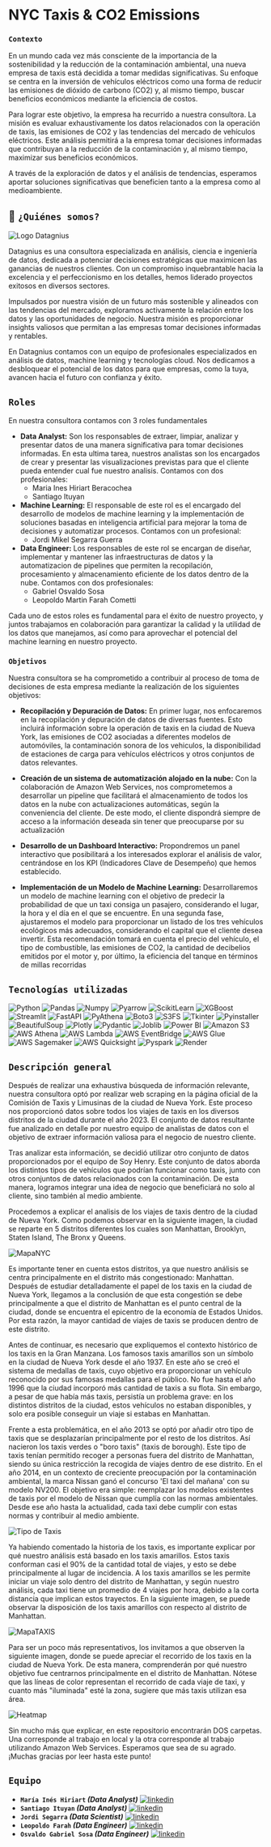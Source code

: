 # **NYC Taxis & CO2 Emissions**


### `Contexto`


En un mundo cada vez más consciente de la importancia de la sostenibilidad y la reducción de la contaminación ambiental, una nueva empresa de taxis está decidida a tomar medidas significativas. Su enfoque se centra en la inversión de vehículos eléctricos como una forma de reducir las emisiones de dióxido de carbono (CO2) y, al mismo tiempo, buscar beneficios económicos mediante la eficiencia de costos.

Para lograr este objetivo, la empresa ha recurrido a nuestra consultora. La misión es evaluar exhaustivamente los datos relacionados con la operación de taxis, las emisiones de CO2 y las tendencias del mercado de vehículos eléctricos. Este análisis permitirá a la empresa tomar decisiones informadas que contribuyan a la reducción de la contaminación y, al mismo tiempo, maximizar sus beneficios económicos.

A través de la exploración de datos y el análisis de tendencias, esperamos aportar soluciones significativas que beneficien tanto a la empresa como al medioambiente.



## 🚀 `¿Quiénes somos?`


![Logo Datagnius](1-Local/Datasets/4-Extras/datagnius_jpg.jpg)


Datagnius es una consultora especializada en análisis, ciencia e ingeniería de datos, dedicada a potenciar decisiones estratégicas que maximicen las ganancias de nuestros clientes. Con un compromiso inquebrantable hacia la excelencia y el perfeccionismo en los detalles, hemos liderado proyectos exitosos en diversos sectores.

Impulsados por nuestra visión de un futuro más sostenible y alineados con las tendencias del mercado, exploramos activamente la relación entre los datos y las oportunidades de negocio. Nuestra misión es proporcionar insights valiosos que permitan a las empresas tomar decisiones informadas y rentables.

En Datagnius contamos con un equipo de profesionales especializados en análisis de datos, machine learning y tecnologías cloud. Nos dedicamos a desbloquear el potencial de los datos para que empresas, como la tuya, avancen hacia el futuro con confianza y éxito.


## `Roles`


En nuestra consultora contamos con 3 roles fundamentales
 - **Data Analyst:** Son los responsables de extraer, limpiar, analizar y presentar datos de una manera significativa para tomar decisiones informadas. En esta ultima tarea, nuestros analistas son los encargados de crear y presentar las visualizaciones previstas para que el cliente pueda entender cual fue nuestro analisis. 
 Contamos con dos profesionales:
    - Maria Ines Hiriart Beracochea
    - Santiago Ituyan
 - **Machine Learning:** El responsable de este rol es el encargado del desarrollo de modelos de machine learning y la implementación de soluciones basadas en inteligencia artificial para mejorar la toma de decisiones y automatizar procesos.
 Contamos con un profesional:
    - Jordi Mikel Segarra Guerra
- **Data Engineer:** Los responsables de este rol se encargan de diseñar, implementar y mantener las infraestructuras de datos y la automatizacion de pipelines que permiten la recopilación, procesamiento y almacenamiento eficiente de los datos dentro de la nube.
Contamos con dos profesionales:
    - Gabriel Osvaldo Sosa
    - Leopoldo Martin Farah Cometti

Cada uno de estos roles es fundamental para el éxito de nuestro proyecto, y juntos trabajamos en colaboración para garantizar la calidad y la utilidad de los datos que manejamos, así como para aprovechar el potencial del machine learning en nuestro proyecto.
    

### `Objetivos`


Nuestra consultora se ha comprometido a contribuir al proceso de toma de decisiones de esta empresa mediante la realización de los siguientes objetivos:

- **Recopilación y Depuración de Datos:** En primer lugar, nos enfocaremos en la recopilación y depuración de datos de diversas fuentes. Esto incluirá información sobre la operación de taxis en la ciudad de Nueva York, las emisiones de CO2 asociadas a diferentes modelos de automóviles, la contaminación sonora de los vehiculos, la disponibilidad de estaciones de carga para vehículos eléctricos y otros conjuntos de datos relevantes.

- **Creación de un sistema de automatización alojado en la nube:** Con la colaboración de Amazon Web Services, nos comprometemos a desarrollar un pipeline que facilitará el almacenamiento de todos los datos en la nube con actualizaciones automáticas, según la conveniencia del cliente. De este modo, el cliente dispondrá siempre de acceso a la información deseada sin tener que preocuparse por su actualización

- **Desarrollo de un Dashboard Interactivo:** Propondremos un panel interactivo que posibilitará a los interesados explorar el análisis de valor, centrándose en los KPI (Indicadores Clave de Desempeño) que hemos establecido.

- **Implementación de un Modelo de Machine Learning:** Desarrollaremos un modelo de machine learning con el objetivo de predecir la probabilidad de que un taxi consiga un pasajero, considerando el lugar, la hora y el día en el que se encuentre. En una segunda fase, ajustaremos el modelo para proporcionar un listado de los tres vehículos ecológicos más adecuados, considerando el capital que el cliente desea invertir. Esta recomendación tomará en cuenta el precio del vehículo, el tipo de combustible, las emisiones de CO2, la cantidad de decibelios emitidos por el motor y, por último, la eficiencia del tanque en términos de millas recorridas


## `Tecnologías utilizadas`


![Python](https://img.shields.io/badge/Python-black?style=flat&logo=python)
![Pandas](https://img.shields.io/badge/Pandas-black?style=flat&logo=pandas)
![Numpy](https://img.shields.io/badge/Numpy-black?style=flat&logo=Numpy)
![Pyarrow](https://img.shields.io/badge/Pyarrow-black?style=flat&logo=python&logoColor=white)
![ScikitLearn](https://img.shields.io/badge/ScikitLearn-black?style=flat&logo=Scikit-Learn)
![XGBoost](https://img.shields.io/badge/XGBoost-black?style=flat&logo=scikit-learn)
![Streamlit](https://img.shields.io/badge/Streamlit-black?style=flat&logo=streamlit)
![FastAPI](https://img.shields.io/badge/FastAPI-black?style=flat&logo=fastapi)
![PyAthena](https://img.shields.io/badge/PyAthena-black?style=flat&logo=python&logoColor=purple)
![Boto3](https://img.shields.io/badge/Boto3-black?style=flat&logo=AWS%20Organizations)
![S3FS](https://img.shields.io/badge/S3FS-black?style=flat&logo=AMAZON%20S3&logoColor=white)
![Tkinter](https://img.shields.io/badge/Tkinter-black?style=flat&logo=python&logoColor=white)
![Pyinstaller](https://img.shields.io/badge/Pyinstaller-black?style=flat&logo=python&logoColor=white)
![BeautifulSoup](https://img.shields.io/badge/BeautifulSoup-black?style=flat&logo=coffeescript)
![Plotly](https://img.shields.io/badge/Plotly-black?style=flat&logo=plotly)
![Pydantic](https://img.shields.io/badge/Pydantic-black?style=flat&logo=pydantic)
![Joblib](https://img.shields.io/badge/Joblib-black?style=flat&logo=Python)
![Power BI](https://img.shields.io/badge/Power%20BI-black?style=flat&logo=Power%20bi)
![Amazon S3](https://img.shields.io/badge/AWS%20S3-black?style=flat&logo=Amazon%20S3)
![AWS Athena](https://img.shields.io/badge/AWS%20Athena-black?style=flat&logo=Amazon%20AWS&logoColor=purple)
![AWS Lambda](https://img.shields.io/badge/AWS%20Lambda-black?style=flat&logo=AWS%20lambda)
![AWS EventBridge](https://img.shields.io/badge/AWS%20EventBridge-black?style=flat&logo=aws%20lambda&logoColor=%20pink)
![AWS Glue](https://img.shields.io/badge/AWS%20Glue-black?style=flat&logo=AWS%20OrganizationS&logoColor=blue)
![AWS Sagemaker](https://img.shields.io/badge/AWS%20Sagemaker-black?style=flat&logo=AmazonAWS&logoColor=green)
![AWS Quicksight](https://img.shields.io/badge/AWS%20Quicksight-black?style=flat&logo=AmazonAWS&logoColor=yellow)
![Pyspark](https://img.shields.io/badge/Pyspark-black?style=flat&logo=apache%20spark)
![Render](https://img.shields.io/badge/Render-black?style=flat&logo=RENDER)


## `Descripción general`

Después de realizar una exhaustiva búsqueda de información relevante, nuestra consultora optó por realizar web scraping en la página oficial de la Comisión de Taxis y Limusinas de la ciudad de Nueva York. Este proceso nos proporcionó datos sobre todos los viajes de taxis en los diversos distritos de la ciudad durante el año 2023. El conjunto de datos resultante fue analizado en detalle por nuestro equipo de analistas de datos con el objetivo de extraer información valiosa para el negocio de nuestro cliente.

Tras analizar esta información, se decidió utilizar otro conjunto de datos proporcionados por el equipo de Soy Henry. Este conjunto de datos aborda los distintos tipos de vehículos que podrían funcionar como taxis, junto con otros conjuntos de datos relacionados con la contaminación. De esta manera, logramos integrar una idea de negocio que beneficiará no solo al cliente, sino también al medio ambiente.

Procedemos a explicar el analisis de los viajes de taxis dentro de la ciudad de Nueva York. Como podemos observar en la siguiente imagen, la ciudad se reparte en 5 distritos diferentes los cuales son Manhattan, Brooklyn, Staten Island, The Bronx y Queens.
 
![MapaNYC](1-Local/Datasets/4-Extras/mapaNYC.jpg)

Es importante tener en cuenta estos distritos, ya que nuestro análisis se centra principalmente en el distrito más congestionado: Manhattan. Después de estudiar detalladamente el papel de los taxis en la ciudad de Nueva York, llegamos a la conclusión de que esta congestión se debe principalmente a que el distrito de Manhattan es el punto central de la ciudad, donde se encuentra el epicentro de la economía de Estados Unidos. Por esta razón, la mayor cantidad de viajes de taxis se producen dentro de este distrito.

Antes de continuar, es necesario que expliquemos el contexto histórico de los taxis en la Gran Manzana. Los famosos taxis amarillos son un símbolo en la ciudad de Nueva York desde el año 1937. En este año se creó el sistema de medallas de taxis, cuyo objetivo era proporcionar un vehículo reconocido por sus famosas medallas para el público. No fue hasta el año 1996 que la ciudad incorporó más cantidad de taxis a su flota. Sin embargo, a pesar de que había más taxis, persistía un problema grave: en los distintos distritos de la ciudad, estos vehículos no estaban disponibles, y solo era posible conseguir un viaje si estabas en Manhattan.

Frente a esta problemática, en el año 2013 se optó por añadir otro tipo de taxis que se desplazarían principalmente por el resto de los distritos. Así nacieron los taxis verdes o "boro taxis" (taxis de borough). Este tipo de taxis tenían permitido recoger a personas fuera del distrito de Manhattan, siendo su única restricción la recogida de viajes dentro de ese distrito. En el año 2014, en un contexto de creciente preocupación por la contaminación ambiental, la marca Nissan ganó el concurso 'El taxi del mañana' con su modelo NV200. El objetivo era simple: reemplazar los modelos existentes de taxis por el modelo de Nissan que cumplía con las normas ambientales. Desde ese año hasta la actualidad, cada taxi debe cumplir con estas normas y contribuir al medio ambiente.

![Tipo de Taxis](1-Local/Datasets/4-Extras/TipotaxiNYC.jpeg)

Ya habiendo comentado la historia de los taxis, es importante explicar por qué nuestro análisis está basado en los taxis amarillos. Estos taxis conforman casi el 90% de la cantidad total de viajes, y esto se debe principalmente al lugar de incidencia. A los taxis amarillos se les permite iniciar un viaje solo dentro del distrito de Manhattan, y según nuestro análisis, cada taxi tiene un promedio de 4 viajes por hora, debido a la corta distancia que implican estos trayectos. En la siguiente imagen, se puede observar la disposición de los taxis amarillos con respecto al distrito de Manhattan.

![MapaTAXIS](1-Local/Datasets/4-Extras/mapaNYC.jpeg)

Para ser un poco más representativos, los invitamos a que observen la siguiente imagen, donde se puede apreciar el recorrido de los taxis en la ciudad de Nueva York. De esta manera, comprenderán por qué nuestro objetivo fue centrarnos principalmente en el distrito de Manhattan. Nótese que las líneas de color representan el recorrido de cada viaje de taxi, y cuanto más "iluminada" esté la zona, sugiere que más taxis utilizan esa área. 

![Heatmap](1-Local/Datasets/4-Extras/HeatmapNYC.jpeg)

Sin mucho más que explicar, en este repositorio encontrarán DOS carpetas. Una corresponde al trabajo en local y la otra corresponde al trabajo utilizando Amazon Web Services. Esperamos que sea de su agrado. ¡Muchas gracias por leer hasta este punto!


## `Equipo`

* **`María Inés Hiriart` _(Data Analyst)_**   [![linkedin](https://img.shields.io/badge/linkedin-0077B5?style=for-the-badge&logo=linkedin&logoColor=white)](https://www.linkedin.com/in/mhiriart/)
* **`Santiago Ituyan` _(Data Analyst)_**   [![linkedin](https://img.shields.io/badge/linkedin-0077B5?style=for-the-badge&logo=linkedin&logoColor=white)](https://www.linkedin.com/in/santiago-ituyan-a3274613a/)
* **`Jordi Segarra` _(Data Scientist)_**   [![linkedin](https://img.shields.io/badge/linkedin-0077B5?style=for-the-badge&logo=linkedin&logoColor=white)](https://www.linkedin.com/in/jordi-segarra-031676238/)
* **`Leopoldo Farah` _(Data Engineer)_**   [![linkedin](https://img.shields.io/badge/linkedin-0077B5?style=for-the-badge&logo=linkedin&logoColor=white)](https://www.linkedin.com/in/leopoldo-farah-618b00271/)
* **`Osvaldo Gabriel Sosa` _(Data Engineer)_**   [![linkedin](https://img.shields.io/badge/linkedin-0077B5?style=for-the-badge&logo=linkedin&logoColor=white)](https://www.linkedin.com/in/gabriel-sosa26/)